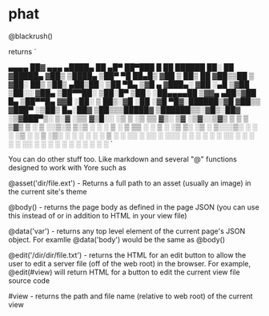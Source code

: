 # phat

@blackrush()

returns
`

 ▄▄▄▄    ██▓    ▄▄▄       ▄████▄   ██ ▄█▀ ██▀███   █    ██   ██████  ██░ ██
▓█████▄ ▓██▒   ▒████▄    ▒██▀ ▀█   ██▄█▒ ▓██ ▒ ██▒ ██  ▓██▒▒██    ▒ ▓██░ ██▒
▒██▒ ▄██▒██░   ▒██  ▀█▄  ▒▓█    ▄ ▓███▄░ ▓██ ░▄█ ▒▓██  ▒██░░ ▓██▄   ▒██▀▀██░
▒██░█▀  ▒██░   ░██▄▄▄▄██ ▒▓▓▄ ▄██▒▓██ █▄ ▒██▀▀█▄  ▓▓█  ░██░  ▒   ██▒░▓█ ░██
░▓█  ▀█▓░██████▒▓█   ▓██▒▒ ▓███▀ ░▒██▒ █▄░██▓ ▒██▒▒▒█████▓ ▒██████▒▒░▓█▒░██▓
░▒▓███▀▒░ ▒░▓  ░▒▒   ▓▒█░░ ░▒ ▒  ░▒ ▒▒ ▓▒░ ▒▓ ░▒▓░░▒▓▒ ▒ ▒ ▒ ▒▓▒ ▒ ░ ▒ ░░▒░▒
▒░▒   ░ ░ ░ ▒  ░ ▒   ▒▒ ░  ░  ▒   ░ ░▒ ▒░  ░▒ ░ ▒░░░▒░ ░ ░ ░ ░▒  ░ ░ ▒ ░▒░ ░
 ░    ░   ░ ░    ░   ▒   ░        ░ ░░ ░   ░░   ░  ░░░ ░ ░ ░  ░  ░   ░  ░░ ░
 ░          ░  ░     ░  ░░ ░      ░  ░      ░        ░           ░   ░  ░  ░
      ░                  ░
`

You can do other stuff too.  Like markdown and several "@" functions designed to work with Yore such as

@asset('dir/file.ext') - Returns a full path to an asset (usually an image) in the current site's theme

@body() - returns the page body as defined in the page JSON (you can use this instead of or in addition to HTML in your view file)

@data('var') - returns any top level element of the current page's JSON object. For examlle @data('body') would be the same as @body()

@edit('/dir/dir/file.txt') - returns the HTML for an edit button to allow the user to edit a server file (off of the web root) in the browser.  For example, @edit(#view) will return HTML for a button to edit the current view file source code

#view - returns the path and file name (relative to web root) of the current view

